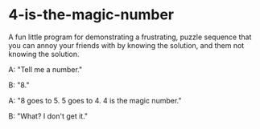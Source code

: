 # 4-is-the-magic-number
A fun little program for demonstrating a frustrating, puzzle sequence that you can annoy your friends with by knowing the solution, and them not knowing the solution.

A: "Tell me a number."

B: "8."

A: "8 goes to 5. 5 goes to 4. 4 is the magic number."

B: "What? I don't get it."
